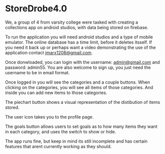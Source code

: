 # StoreDrobe4.0

We, a group of 4 from varsity college were tasked with creating a collections app on android studios, with data being stored on firebase.

To run the application you will need android studios and a type of mobile emulator. The online database has a time limit, before it deletes itsself. 
If you need it back up or perhaps want a video demonstrating the use of the application contact jmarx1208@gmail.com.

Once donwloaded, you can login with the username: admin@gmail.com and password: admin55.
You are also welcome to sign up, you just need the username to be in email format.

Once logged in you will see the categories and a couple buttons. When clicking on the categories, you will see all items of those categories. And inside you can add new items to those categories.

The piechart button shows a visual representation of the distibution of items stored.

The user icon takes you to the profile page.

The goals button allows users to set goals as to how many items they want in each category, and uses the switch to show or hide. 

The app runs fine, but keep in mind its still incomplete and has certain features that arent currently working as they should.
